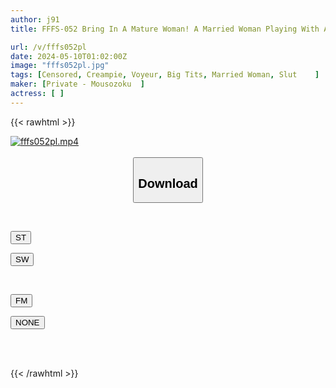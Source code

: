 ```yaml
---
author: j91
title: FFFS-052 Bring In A Mature Woman! A Married Woman Playing With Another Man's Dick - All About The Voyeur Document 49 - A Lecherous Wife Who Spreads Her Legs And Gets Lustful For People Other Than Her Husband - Natsuki, E Cup, 33 Years Old, A Neat And Clean Wife Has Perverted Sex With A Younger Man Akari, H Cup, 35 Year-old And Divine Breasts Wife Secretly Eats Younger People

url: /v/fffs052pl
date: 2024-05-10T01:02:00Z
image: "fffs052pl.jpg"
tags: [Censored, Creampie, Voyeur, Big Tits, Married Woman, Slut	]
maker: [Private - Mousozoku  ]
actress: [ ]
---
```



{{< rawhtml >}}

<div class="video" data-videoid="8RQyBRvgzBhokRJ">
    <a href="javascript:;">
        <img src="/v/fffs052pl/fffs052pl.jpg" width="WIDTH" height="HEIGHT" alt="fffs052pl.mp4" loading="lazy">
    </a>
</div>

<script type="text/javascript" src="https://j91.asia/asset/on-demand-st.js"></script>

<br>
  <link rel="stylesheet" href="https://j91.asia/asset/bs5.css">
  
  <center>
  <button class="btn btn-primary" type="button" data-bs-toggle="collapse" data-bs-target=".multi-collapse" aria-expanded="false" aria-controls="multiCollapseExample1 multiCollapseExample2"><h2>Download</h2></button></center>
</p>
<div class="row">
  <div class="col">
    <div class="collapse multi-collapse" id="multiCollapseExample1">
      <div class="card card-body">
	      	      <br>
<div class="buttons">  
<p><a href="https://streamtape.to/v/8RQyBRvgzBhokRJ" target="_blank"><button class="btn-hover color-3"><i class="fa fa-download"></i> ST</button></a></p>
<p><a href="https://asnwish.com/67yc5bwuyjuv" target="_blank"><button class="btn-hover color-2"><i class="fa fa-download"></i> SW</button></a></p></div>
    </div>
  </div>
</div>
  <div class="col">
    <div class="collapse multi-collapse" id="multiCollapseExample2">
      <div class="card card-body">
	      <br>
<div class="buttons">
<p><a href="https://filemoon.sx/d/tfy3cditwhzi"><button class="btn-hover color-8"><i class="fa fa-download"></i> FM</button></a></p>
<p><a href="javascript:;"><button class="btn-hover color-9"><i class="fa fa-download"></i> NONE</button></a></p></div>
<br><br>
      </div>
    </div>
  </div>
</div>

{{< /rawhtml >}}